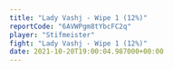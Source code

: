 ```yaml
---
title: "Lady Vashj - Wipe 1 (12%)"
reportCode: "6AVWPgm8tYbcFC2q"
player: "Stifmeister"
fight: "Lady Vashj - Wipe 1 (12%)"
date: 2021-10-20T19:00:04.987000+00:00
---
```

